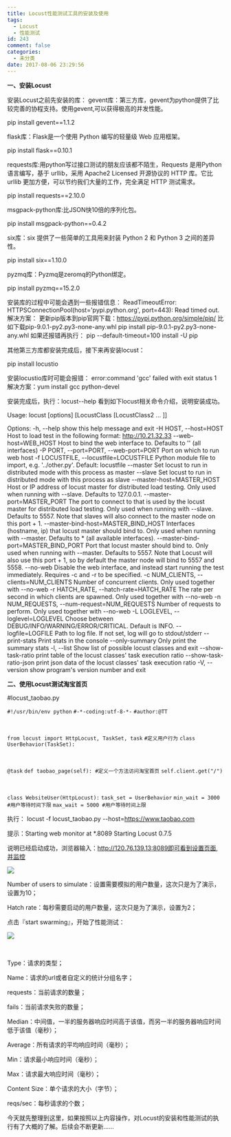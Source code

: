 ```yaml
---
title: Locust性能测试工具的安装及使用
tags:
  - Locust
  - 性能测试
id: 243
comment: false
categories:
  - 未分类
date: 2017-08-06 23:29:56
---
```


**一、安装Locust**

安装Locust之前先安装的库：
gevent库：第三方库，gevent为python提供了比较完善的协程支持。使用gevent,可以获得极高的并发性能。

pip install gevent==1.1.2

flask库：Flask是一个使用 Python 编写的轻量级 Web 应用框架。

pip install flask==0.10.1

requests库:用python写过接口测试的朋友应该都不陌生，Requests 是用Python语言编写，基于 urllib，采用 Apache2 Licensed 开源协议的 HTTP 库。它比 urllib 更加方便，可以节约我们大量的工作，完全满足 HTTP 测试需求。

pip install requests==2.10.0

msgpack-python库:比JSON快10倍的序列化包。

pip install msgpack-python==0.4.2

six库：six 提供了一些简单的工具用来封装 Python 2 和 Python 3 之间的差异性。

pip install six==1.10.0

pyzmq库：Pyzmq是zeromq的Python绑定。

pip install pyzmq==15.2.0

<!-- more -->

安装库的过程中可能会遇到一些报错信息：
ReadTimeoutError: HTTPSConnectionPool(host='pypi.python.org', port=443): Read timed out.
解决方案：
更新pip版本到pip官网下载：https://pypi.python.org/simple/pip/
比如下载pip-9.0.1-py2.py3-none-any.whl
pip install pip-9.0.1-py2.py3-none-any.whl
如果还报错再执行：
pip --default-timeout=100 install -U pip

其他第三方库都安装完成后，接下来再安装locust：

pip install locustio

安装locustio库时可能会报错：
error:command 'gcc' failed with exit status 1
解决方案：yum install gcc python-devel

安装完成后，执行：locust--help
看到如下locust相关命令介绍，说明安装成功。

Usage: locust [options] [LocustClass [LocustClass2 ... ]]

Options:
-h, --help show this help message and exit
-H HOST, --host=HOST Host to load test in the following format:
http://10.21.32.33
--web-host=WEB_HOST Host to bind the web interface to. Defaults to '' (all
interfaces)
-P PORT, --port=PORT, --web-port=PORT
Port on which to run web host
-f LOCUSTFILE, --locustfile=LOCUSTFILE
Python module file to import, e.g. '../other.py'.
Default: locustfile
--master Set locust to run in distributed mode with this
process as master
--slave Set locust to run in distributed mode with this
process as slave
--master-host=MASTER_HOST
Host or IP address of locust master for distributed
load testing. Only used when running with --slave.
Defaults to 127.0.0.1.
--master-port=MASTER_PORT
The port to connect to that is used by the locust
master for distributed load testing. Only used when
running with --slave. Defaults to 5557\. Note that
slaves will also connect to the master node on this
port + 1.
--master-bind-host=MASTER_BIND_HOST
Interfaces (hostname, ip) that locust master should
bind to. Only used when running with --master.
Defaults to * (all available interfaces).
--master-bind-port=MASTER_BIND_PORT
Port that locust master should bind to. Only used when
running with --master. Defaults to 5557\. Note that
Locust will also use this port + 1, so by default the
master node will bind to 5557 and 5558.
--no-web Disable the web interface, and instead start running
the test immediately. Requires -c and -r to be
specified.
-c NUM_CLIENTS, --clients=NUM_CLIENTS
Number of concurrent clients. Only used together with
--no-web
-r HATCH_RATE, --hatch-rate=HATCH_RATE
The rate per second in which clients are spawned. Only
used together with --no-web
-n NUM_REQUESTS, --num-request=NUM_REQUESTS
Number of requests to perform. Only used together with
--no-web
-L LOGLEVEL, --loglevel=LOGLEVEL
Choose between DEBUG/INFO/WARNING/ERROR/CRITICAL.
Default is INFO.
--logfile=LOGFILE Path to log file. If not set, log will go to
stdout/stderr
--print-stats Print stats in the console
--only-summary Only print the summary stats
-l, --list Show list of possible locust classes and exit
--show-task-ratio print table of the locust classes' task execution
ratio
--show-task-ratio-json
print json data of the locust classes' task execution
ratio
-V, --version show program's version number and exit

**二、使用Locust测试淘宝首页**

#locust_taobao.py

`#!/usr/bin/env python`
`#-*-coding:utf-8-*-`
`#author:@TT`

&nbsp;

`from locust import HttpLocust, TaskSet, task`
`#定义用户行为`
`class UserBehavior(TaskSet):`

&nbsp;

`@task`
`def taobao_page(self): #定义一个方法访问淘宝首页`
`self.client.get("/")`

&nbsp;

`class WebsiteUser(HttpLocust):`
`task_set = UserBehavior`
`min_wait = 3000 #用户等待时间下限`
`max_wait = 5000 #用户等待时间上限`

执行：
locust -f locust_taobao.py --host=https://www.taobao.com

提示：Starting web monitor at *.8089
Starting Locust 0.7.5

说明已经启动成功，浏览器输入：http://120.76.139.13:8089即可看到设置页面,并监控

![](http://www.87testing.com/assets/blogimg/locust01.png)

Number of users to simulate：设置需要模拟的用户数量，这次只是为了演示，设置为10；

Hatch rate：每秒需要启动的用户数量，这次只是为了演示，设置为2；

点击『start swarming』，开始了性能测试：

![](http://www.87testing.com/assets/blogimg/locust02.png)

&nbsp;

Type：请求的类型；

Name：请求的url或者自定义的统计分组名字；

requests：当前请求的数量；

fails：当前请求失败的数量；

Median：中间值，一半的服务器响应时间高于该值，而另一半的服务器响应时间低于该值（毫秒）；

Average：所有请求的平均响应时间（毫秒）；

Min：请求最小响应时间（毫秒）；

Max：请求最大响应时间（毫秒）；

Content Size：单个请求的大小（字节）；

reqs/sec：每秒请求的个数；

今天就先整理到这里，如果按照以上内容操作，对Locust的安装和性能测试的执行有了大概的了解。后续会不断更新......